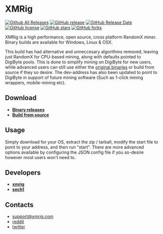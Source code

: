 # XMRig

[![Github All Releases](https://img.shields.io/github/downloads/ChillingSilence/xmrig/total.svg)](https://github.com/ChillingSilence/xmrig/releases)
[![GitHub release](https://img.shields.io/github/release/ChillingSilence/xmrig/all.svg)](https://github.com/ChillingSilence/xmrig/releases)
[![GitHub Release Date](https://img.shields.io/github/release-date/ChillingSilence/xmrig.svg)](https://github.com/ChillingSilence/xmrig/releases)
[![GitHub license](https://img.shields.io/github/license/ChillingSilence/xmrig.svg)](https://github.com/ChillingSilence/xmrig/blob/master/LICENSE)
[![GitHub stars](https://img.shields.io/github/stars/ChillingSilence/xmrig.svg)](https://github.com/ChillingSilence/xmrig/stargazers)
[![GitHub forks](https://img.shields.io/github/forks/ChillingSilence/xmrig.svg)](https://github.com/ChillingSilence/xmrig/network)

XMRig is a high performance, open source, cross platform RandomX miner. Binary builds are available for Windows, Linux & OSX.

This build has had alternative and unneccesary algorithms removed, leaving just RandomX for CPU-based mining, along with defaults pointed to DigiByte pools. This is done to simplify mining on DigiByte for new users, while advanced users can still use either the [original binaries](https://github.com/xmrig/xmrig) or build from source if they so desire. The dev-address has also been updated to point to DigiByte in support of future mining software (Such as 1-click mining wrappers, mobile-mining etc).

## Download
* **[Binary releases](https://github.com/ChillingSilence/xmrig/releases)**
* **[Build from source](https://xmrig.com/docs/miner/build)**

## Usage
Simply download for your OS, extract the zip / tarball, modify the start file to point to your address, and then run "start".
There are more advanced options available by configuring the JSON config file if you so-desire however most users won't need to.

## Developers
* **[xmrig](https://github.com/xmrig)**
* **[sech1](https://github.com/SChernykh)**

## Contacts
* support@xmrig.com
* [reddit](https://www.reddit.com/user/XMRig/)
* [twitter](https://twitter.com/xmrig_dev)
